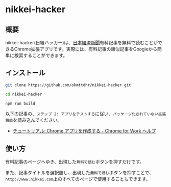 # nikkei-hacker

## 概要

nikkei-hacker(日経ハッカー)は、[日本経済新聞](http://www.nikkei.com/)有料記事を無料で読むことができるChrome拡張アプリです。実際には、有料記事の類似記事をGoogleから簡単に検索することができます。

## インストール

```bash
git clone https://github.com/okmttdhr/nikkei-hacker.git
```

```bash
cd nikkei-hacker
```

```bash
npm run build
```

以下の記事の、`ステップ 2: アプリをテストする`に従い、`パッケージ化されていない拡張機能`を読み込んでください。

* <a href="https://support.google.com/chrome/a/answer/2714278?hl=ja" target="_blank">チュートリアル: Chrome アプリを作成する - Chrome for Work ヘルプ</a>

## 使い方

有料記事のページヘゆき、出現した`無料で読む`ボタンを押すだけです。

また、記事タイトルを選択肢し、出現した`無料で読む`ボタンを押すことで、`http://www.nikkei.com`上のすべてのページで使用することもできます。
